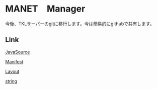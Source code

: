 # MANET　Manager
今後、TKLサーバーのgitに移行します。今は簡易的にgithubで共有します。

## Link
[JavaSource](MANETManager/app/src/main/java/com/example/koichi/manetmanager)

[Manifest](MANETManager/app/src/main/AndroidManifest.xml)

[Layout](MANETManager/app/src/main/res/layout/)

[string](MANETManager/app/src/main/res/values/styles.xml)
